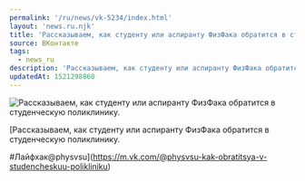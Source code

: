 ```yaml
---
permalink: '/ru/news/vk-5234/index.html'
layout: 'news.ru.njk'
title: 'Рассказываем, как студенту или аспиранту ФизФака обратится в студенческую поликлинику.'
source: ВКонтакте
tags:
  - news_ru
description: 'Рассказываем, как студенту или аспиранту ФизФака обратится в студенческую поликлинику.'
updatedAt: 1521298860
---
```

![Рассказываем, как студенту или аспиранту ФизФака обратится в студенческую поликлинику.](https://sun9-48.userapi.com/impf/c824701/v824701392/e538f/i80xM3oWQVE.jpg?size=807x505&quality=96&proxy=1&sign=faf3a13a7d9c1f83beaf4816f6cec6f0&c_uniq_tag=VKUihIJgUvjbZL3c9wEtuy6s1iyH_3m23Y5TUMSkMSQ&type=album)

[Рассказываем, как студенту или аспиранту ФизФака обратится в студенческую поликлинику.

#Лайфхак@physvsu](https://m.vk.com/@physvsu-kak-obratitsya-v-studencheskuu-polikliniku)
